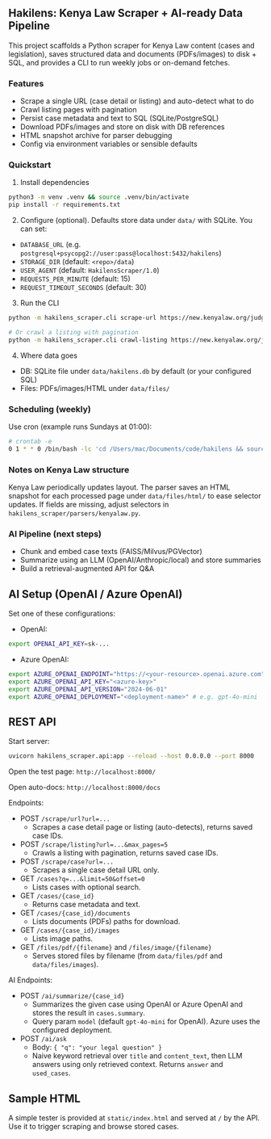 ## Hakilens: Kenya Law Scraper + AI-ready Data Pipeline

This project scaffolds a Python scraper for Kenya Law content (cases and legislation), saves structured data and documents (PDFs/images) to disk + SQL, and provides a CLI to run weekly jobs or on-demand fetches.

### Features
- Scrape a single URL (case detail or listing) and auto-detect what to do
- Crawl listing pages with pagination
- Persist case metadata and text to SQL (SQLite/PostgreSQL)
- Download PDFs/images and store on disk with DB references
- HTML snapshot archive for parser debugging
- Config via environment variables or sensible defaults

### Quickstart
1) Install dependencies
```bash
python3 -m venv .venv && source .venv/bin/activate
pip install -r requirements.txt
```

2) Configure (optional). Defaults store data under `data/` with SQLite. You can set:
- `DATABASE_URL` (e.g. `postgresql+psycopg2://user:pass@localhost:5432/hakilens`)
- `STORAGE_DIR` (default: `<repo>/data`)
- `USER_AGENT` (default: `HakilensScraper/1.0`)
- `REQUESTS_PER_MINUTE` (default: 15)
- `REQUEST_TIMEOUT_SECONDS` (default: 30)

3) Run the CLI
```bash
python -m hakilens_scraper.cli scrape-url https://new.kenyalaw.org/judgments/

# Or crawl a listing with pagination
python -m hakilens_scraper.cli crawl-listing https://new.kenyalaw.org/judgments/
```

4) Where data goes
- DB: SQLite file under `data/hakilens.db` by default (or your configured SQL)
- Files: PDFs/images/HTML under `data/files/`

### Scheduling (weekly)
Use cron (example runs Sundays at 01:00):
```bash
# crontab -e
0 1 * * 0 /bin/bash -lc 'cd /Users/mac/Documents/code/hakilens && source .venv/bin/activate && REQUESTS_PER_MINUTE=15 python -m hakilens_scraper.cli scheduled-run | cat'
```

### Notes on Kenya Law structure
Kenya Law periodically updates layout. The parser saves an HTML snapshot for each processed page under `data/files/html/` to ease selector updates. If fields are missing, adjust selectors in `hakilens_scraper/parsers/kenyalaw.py`.

### AI Pipeline (next steps)
- Chunk and embed case texts (FAISS/Milvus/PGVector)
- Summarize using an LLM (OpenAI/Anthropic/local) and store summaries
- Build a retrieval-augmented API for Q&A

## AI Setup (OpenAI / Azure OpenAI)

Set one of these configurations:

- OpenAI:
```bash
export OPENAI_API_KEY=sk-...
```

- Azure OpenAI:
```bash
export AZURE_OPENAI_ENDPOINT="https://<your-resource>.openai.azure.com"
export AZURE_OPENAI_API_KEY="<azure-key>"
export AZURE_OPENAI_API_VERSION="2024-06-01"
export AZURE_OPENAI_DEPLOYMENT="<deployment-name>" # e.g. gpt-4o-mini
```

## REST API

Start server:
```bash
uvicorn hakilens_scraper.api:app --reload --host 0.0.0.0 --port 8000
```

Open the test page: `http://localhost:8000/`

Open auto-docs: `http://localhost:8000/docs`

Endpoints:
- POST `/scrape/url?url=...`
  - Scrapes a case detail page or listing (auto-detects), returns saved case IDs.
- POST `/scrape/listing?url=...&max_pages=5`
  - Crawls a listing with pagination, returns saved case IDs.
- POST `/scrape/case?url=...`
  - Scrapes a single case detail URL only.
- GET `/cases?q=...&limit=50&offset=0`
  - Lists cases with optional search.
- GET `/cases/{case_id}`
  - Returns case metadata and text.
- GET `/cases/{case_id}/documents`
  - Lists documents (PDFs) paths for download.
- GET `/cases/{case_id}/images`
  - Lists image paths.
- GET `/files/pdf/{filename}` and `/files/image/{filename}`
  - Serves stored files by filename (from `data/files/pdf` and `data/files/images`).

AI Endpoints:
- POST `/ai/summarize/{case_id}`
  - Summarizes the given case using OpenAI or Azure OpenAI and stores the result in `cases.summary`.
  - Query param `model` (default `gpt-4o-mini` for OpenAI). Azure uses the configured deployment.
- POST `/ai/ask`
  - Body: `{ "q": "your legal question" }`
  - Naive keyword retrieval over `title` and `content_text`, then LLM answers using only retrieved context. Returns `answer` and `used_cases`.

## Sample HTML
A simple tester is provided at `static/index.html` and served at `/` by the API. Use it to trigger scraping and browse stored cases.


